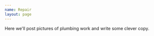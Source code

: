```yaml
---
name: Repair
layout: page
---
```

Here we'll post pictures of plumbing work and write some clever copy.